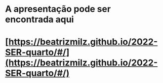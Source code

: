 


# A apresentação pode ser encontrada aqui

# [https://beatrizmilz.github.io/2022-SER-quarto/#/](https://beatrizmilz.github.io/2022-SER-quarto/#/)


